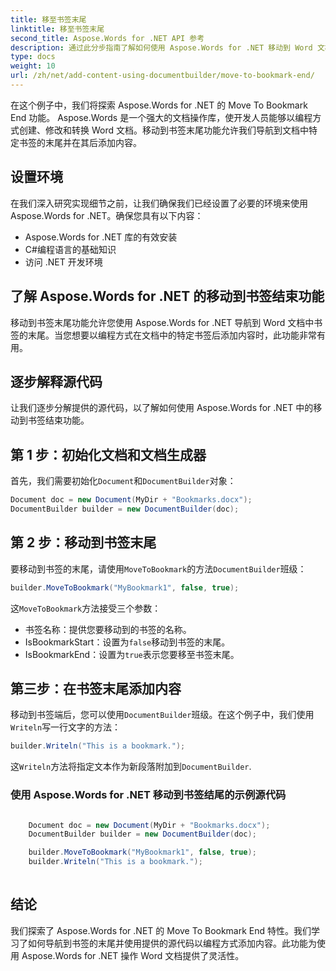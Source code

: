 ```yaml
---
title: 移至书签末尾
linktitle: 移至书签末尾
second_title: Aspose.Words for .NET API 参考
description: 通过此分步指南了解如何使用 Aspose.Words for .NET 移动到 Word 文档中书签的末尾。
type: docs
weight: 10
url: /zh/net/add-content-using-documentbuilder/move-to-bookmark-end/
---
```


在这个例子中，我们将探索 Aspose.Words for .NET 的 Move To Bookmark End 功能。 Aspose.Words 是一个强大的文档操作库，使开发人员能够以编程方式创建、修改和转换 Word 文档。移动到书签末尾功能允许我们导航到文档中特定书签的末尾并在其后添加内容。

## 设置环境

在我们深入研究实现细节之前，让我们确保我们已经设置了必要的环境来使用 Aspose.Words for .NET。确保您具有以下内容：

- Aspose.Words for .NET 库的有效安装
- C#编程语言的基础知识
- 访问 .NET 开发环境

## 了解 Aspose.Words for .NET 的移动到书签结束功能

移动到书签末尾功能允许您使用 Aspose.Words for .NET 导航到 Word 文档中书签的末尾。当您想要以编程方式在文档中的特定书签后添加内容时，此功能非常有用。

## 逐步解释源代码

让我们逐步分解提供的源代码，以了解如何使用 Aspose.Words for .NET 中的移动到书签结束功能。

## 第 1 步：初始化文档和文档生成器

首先，我们需要初始化`Document`和`DocumentBuilder`对象：

```csharp
Document doc = new Document(MyDir + "Bookmarks.docx");
DocumentBuilder builder = new DocumentBuilder(doc);
```

## 第 2 步：移动到书签末尾

要移动到书签的末尾，请使用`MoveToBookmark`的方法`DocumentBuilder`班级：

```csharp
builder.MoveToBookmark("MyBookmark1", false, true);
```

这`MoveToBookmark`方法接受三个参数：
- 书签名称：提供您要移动到的书签的名称。
-  IsBookmarkStart：设置为`false`移动到书签的末尾。
-  IsBookmarkEnd：设置为`true`表示您要移至书签末尾。

## 第三步：在书签末尾添加内容

移动到书签端后，您可以使用`DocumentBuilder`班级。在这个例子中，我们使用`Writeln`写一行文字的方法：

```csharp
builder.Writeln("This is a bookmark.");
```

这`Writeln`方法将指定文本作为新段落附加到`DocumentBuilder`.

### 使用 Aspose.Words for .NET 移动到书签结尾的示例源代码

```csharp

	Document doc = new Document(MyDir + "Bookmarks.docx");
	DocumentBuilder builder = new DocumentBuilder(doc);

	builder.MoveToBookmark("MyBookmark1", false, true);
	builder.Writeln("This is a bookmark.");
	
```

## 结论

我们探索了 Aspose.Words for .NET 的 Move To Bookmark End 特性。我们学习了如何导航到书签的末尾并使用提供的源代码以编程方式添加内容。此功能为使用 Aspose.Words for .NET 操作 Word 文档提供了灵活性。

